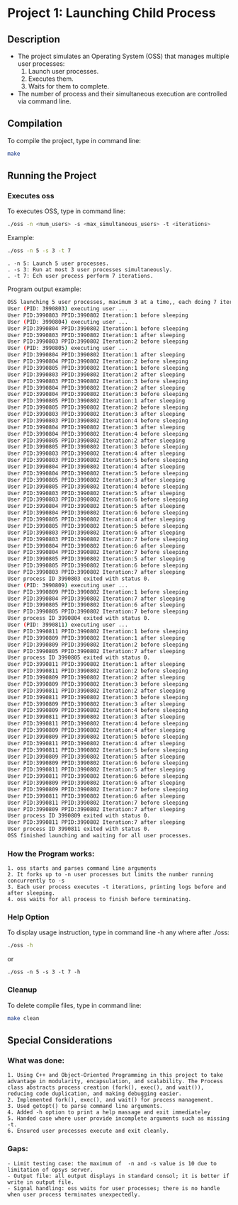 # **Project 1: Launching Child Process**

## **Description**
- The project simulates an Operating System (OSS) that manages multiple user processes:
    1. Launch user processes.
    2. Executes them.
    3. Waits for them to complete.
- The number of process and their simultaneous execution are controlled via command line.

## **Compilation**
To compile the project, type in command line: 
```sh
make
```

## **Running the Project**

### Executes oss
To executes OSS, type in command line:
```sh
./oss -n <num_users> -s <max_simultaneous_users> -t <iterations>
```
Example:
```sh
./oss -n 5 -s 3 -t 7
```
    . -n 5: Launch 5 user processes.
    . -s 3: Run at most 3 user processes simultaneously.
    . -t 7: Ech user process perform 7 iterations.
Program output example:
```sh
OSS launching 5 user processes, maximum 3 at a time,, each doing 7 iterations.
User (PID: 3990803) executing user ...
User PID:3990803 PPID:3990802 Iteration:1 before sleeping
User (PID: 3990804) executing user ...
User PID:3990804 PPID:3990802 Iteration:1 before sleeping
User PID:3990803 PPID:3990802 Iteration:1 after sleeping
User PID:3990803 PPID:3990802 Iteration:2 before sleeping
User (PID: 3990805) executing user ...
User PID:3990804 PPID:3990802 Iteration:1 after sleeping
User PID:3990804 PPID:3990802 Iteration:2 before sleeping
User PID:3990805 PPID:3990802 Iteration:1 before sleeping
User PID:3990803 PPID:3990802 Iteration:2 after sleeping
User PID:3990803 PPID:3990802 Iteration:3 before sleeping
User PID:3990804 PPID:3990802 Iteration:2 after sleeping
User PID:3990804 PPID:3990802 Iteration:3 before sleeping
User PID:3990805 PPID:3990802 Iteration:1 after sleeping
User PID:3990805 PPID:3990802 Iteration:2 before sleeping
User PID:3990803 PPID:3990802 Iteration:3 after sleeping
User PID:3990803 PPID:3990802 Iteration:4 before sleeping
User PID:3990804 PPID:3990802 Iteration:3 after sleeping
User PID:3990804 PPID:3990802 Iteration:4 before sleeping
User PID:3990805 PPID:3990802 Iteration:2 after sleeping
User PID:3990805 PPID:3990802 Iteration:3 before sleeping
User PID:3990803 PPID:3990802 Iteration:4 after sleeping
User PID:3990803 PPID:3990802 Iteration:5 before sleeping
User PID:3990804 PPID:3990802 Iteration:4 after sleeping
User PID:3990804 PPID:3990802 Iteration:5 before sleeping
User PID:3990805 PPID:3990802 Iteration:3 after sleeping
User PID:3990805 PPID:3990802 Iteration:4 before sleeping
User PID:3990803 PPID:3990802 Iteration:5 after sleeping
User PID:3990803 PPID:3990802 Iteration:6 before sleeping
User PID:3990804 PPID:3990802 Iteration:5 after sleeping
User PID:3990804 PPID:3990802 Iteration:6 before sleeping
User PID:3990805 PPID:3990802 Iteration:4 after sleeping
User PID:3990805 PPID:3990802 Iteration:5 before sleeping
User PID:3990803 PPID:3990802 Iteration:6 after sleeping
User PID:3990803 PPID:3990802 Iteration:7 before sleeping
User PID:3990804 PPID:3990802 Iteration:6 after sleeping
User PID:3990804 PPID:3990802 Iteration:7 before sleeping
User PID:3990805 PPID:3990802 Iteration:5 after sleeping
User PID:3990805 PPID:3990802 Iteration:6 before sleeping
User PID:3990803 PPID:3990802 Iteration:7 after sleeping
User process ID 3990803 exited with status 0.
User (PID: 3990809) executing user ...
User PID:3990809 PPID:3990802 Iteration:1 before sleeping
User PID:3990804 PPID:3990802 Iteration:7 after sleeping
User PID:3990805 PPID:3990802 Iteration:6 after sleeping
User PID:3990805 PPID:3990802 Iteration:7 before sleeping
User process ID 3990804 exited with status 0.
User (PID: 3990811) executing user ...
User PID:3990811 PPID:3990802 Iteration:1 before sleeping
User PID:3990809 PPID:3990802 Iteration:1 after sleeping
User PID:3990809 PPID:3990802 Iteration:2 before sleeping
User PID:3990805 PPID:3990802 Iteration:7 after sleeping
User process ID 3990805 exited with status 0.
User PID:3990811 PPID:3990802 Iteration:1 after sleeping
User PID:3990811 PPID:3990802 Iteration:2 before sleeping
User PID:3990809 PPID:3990802 Iteration:2 after sleeping
User PID:3990809 PPID:3990802 Iteration:3 before sleeping
User PID:3990811 PPID:3990802 Iteration:2 after sleeping
User PID:3990811 PPID:3990802 Iteration:3 before sleeping
User PID:3990809 PPID:3990802 Iteration:3 after sleeping
User PID:3990809 PPID:3990802 Iteration:4 before sleeping
User PID:3990811 PPID:3990802 Iteration:3 after sleeping
User PID:3990811 PPID:3990802 Iteration:4 before sleeping
User PID:3990809 PPID:3990802 Iteration:4 after sleeping
User PID:3990809 PPID:3990802 Iteration:5 before sleeping
User PID:3990811 PPID:3990802 Iteration:4 after sleeping
User PID:3990811 PPID:3990802 Iteration:5 before sleeping
User PID:3990809 PPID:3990802 Iteration:5 after sleeping
User PID:3990809 PPID:3990802 Iteration:6 before sleeping
User PID:3990811 PPID:3990802 Iteration:5 after sleeping
User PID:3990811 PPID:3990802 Iteration:6 before sleeping
User PID:3990809 PPID:3990802 Iteration:6 after sleeping
User PID:3990809 PPID:3990802 Iteration:7 before sleeping
User PID:3990811 PPID:3990802 Iteration:6 after sleeping
User PID:3990811 PPID:3990802 Iteration:7 before sleeping
User PID:3990809 PPID:3990802 Iteration:7 after sleeping
User process ID 3990809 exited with status 0.
User PID:3990811 PPID:3990802 Iteration:7 after sleeping
User process ID 3990811 exited with status 0.
OSS finished launching and waiting for all user processes.
```
### How the Program works:
    1. oss starts and parses command line arguments
    2. It forks up to -n user processes but limits the number running concurrently to -s
    3. Each user process executes -t iterations, printing logs before and after sleeping.
    4. oss waits for all process to finish before terminating. 

### Help Option
To display usage instruction, type in command line -h any where after ./oss:
```sh
./oss -h
```
or

```
./oss -n 5 -s 3 -t 7 -h
```
### Cleanup
To delete compile files, type in command line:
```sh
make clean
```

## **Special Considerations**
### What was done:
    1. Using C++ and Object-Oriented Programming in this project to take advantage in modularity, encapsulation, and scalability. The Process class abstracts process creation (fork(), exec(), and wait()), reducing code duplication, and making debugging easier.  
    2. Implemented fork(), exec(), and wait() for process management.
    3. Used getopt() to parse command line arguments.
    4. Added -h option to print a help massage and exit immediateley
    5. Handed case where user provide incomplete arguments such as missing -t.
    6. Ensured user processes execute and exit cleanly.

### Gaps:
    - Limit testing case: the maximum of  -n and -s value is 10 due to limitation of opsys server.
    - Output file: all output displays in standard consol; it is better if write in output file.
    - Signal handling: oss waits for user processes; there is no handle when user process terminates unexpectedly.    



